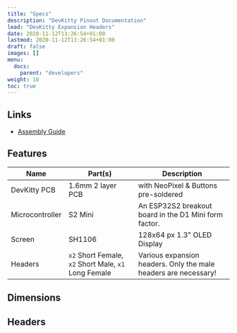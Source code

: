 ```yaml
---
title: "Specs"
description: "DevKitty Pinout Documentation"
lead: "DevKitty Expansion Headers"
date: 2020-11-12T13:26:54+01:00
lastmod: 2020-11-12T13:26:54+01:00
draft: false
images: []
menu:
  docs:
    parent: "developers"
weight: 10
toc: true
---
```

## Links
- [Assembly Guide]()

## Features
<!--- pic here diagramming devkitty components--->

|Name|Part(s)|Description|
|---|---|---|
|DevKitty PCB|1.6mm 2 layer PCB|with NeoPixel & Buttons pre-soldered|
|Microcontroller|S2 Mini|An ESP32S2 breakout board in the D1 Mini form factor.|
|Screen|SH1106|128x64 px 1.3" OLED Display|
|Headers|`x2` Short Female, `x2` Short Male, `x1` Long Female|Various expansion headers.  Only the male headers are necessary!|



## Dimensions

## Headers